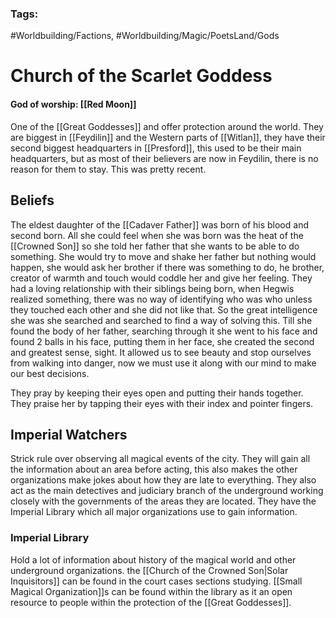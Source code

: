 ### Tags:
#Worldbuilding/Factions, #Worldbuilding/Magic/PoetsLand/Gods 
# Church of the Scarlet Goddess
#### God of worship: [[Red Moon]]

One of the [[Great Goddesses]] and offer protection around the world. They are biggest in [[Feydilin]] and the Western parts of [[Witlan]], they have their second biggest headquarters in [[Presford]], this used to be their main headquarters, but as most of their believers are now in Feydilin, there is no reason for them to stay. This was pretty recent. 
## Beliefs

The eldest daughter of the [[Cadaver Father]] was born of his blood and second born. All she could feel when she was born was the heat of the [[Crowned Son]] so she told her father that she wants to be able to do something. She would try to move and shake her father but nothing would happen, she would ask her brother if there was something to do, he brother, creator of warmth and touch would coddle her and give her feeling. They had a loving relationship with their siblings being born, when Hegwis realized something, there was no way of identifying who was who unless they touched each other and she did not like that. So the great intelligence she was she searched and searched to find a way of solving this. Till she found the body of her father, searching through it she went to his face and found 2 balls in his face, putting them in her face, she created the second and greatest sense, sight. It allowed us to see beauty and stop ourselves from walking into danger, now we must use it along with our mind to make our best decisions.

They pray by keeping their eyes open and putting their hands together. They praise her by tapping their eyes with their index and pointer fingers. 

## Imperial Watchers

Strick rule over observing all magical events of the city. They will gain all the information about an area before acting, this also makes the other organizations make jokes about how they are late to everything. They also act as the main detectives and judiciary branch of the underground working closely with the governments of the areas they are located. They have the Imperial Library which all major organizations use to gain information.
### Imperial Library

Hold a lot of information about history of the magical world and other underground organizations. the [[Church of the Crowned Son|Solar Inquisitors]] can be found in the court cases sections studying. [[Small Magical Organization]]s can be found within the library as it an open resource to people within the protection of the [[Great Goddesses]]. 